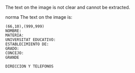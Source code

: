 The text on the image is not clear and cannot be extracted.





norma
The text on the image is:

```plaintext
(66,10),(999,999)
NOMBRE:
MATERIA:
UNIVERSITAT EDUCATIVO:
ESTABLECIMIENTO DE:
GRADO:
CONCEJO:
GRANDE

DIRECCION Y TELEFONOS